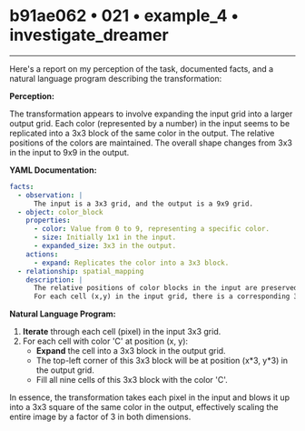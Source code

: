 # b91ae062 • 021 • example_4 • investigate_dreamer

---
Here's a report on my perception of the task, documented facts, and a natural language program describing the transformation:

**Perception:**

The transformation appears to involve expanding the input grid into a larger output grid. Each color (represented by a number) in the input seems to be replicated into a 3x3 block of the same color in the output. The relative positions of the colors are maintained. The overall shape changes from 3x3 in the input to 9x9 in the output.

**YAML Documentation:**



```yaml
facts:
  - observation: |
      The input is a 3x3 grid, and the output is a 9x9 grid.
  - object: color_block
    properties:
      - color: Value from 0 to 9, representing a specific color.
      - size: Initially 1x1 in the input.
      - expanded_size: 3x3 in the output.
    actions:
      - expand: Replicates the color into a 3x3 block.
  - relationship: spatial_mapping
    description: |
      The relative positions of color blocks in the input are preserved in the output.
      For each cell (x,y) in the input grid, there is a corresponding 3 x 3 block with starting index (x*3, y*3) in the output grid.

```



**Natural Language Program:**

1.  **Iterate** through each cell (pixel) in the input 3x3 grid.
2.  For each cell with color 'C' at position (x, y):
    *   **Expand** the cell into a 3x3 block in the output grid.
    *   The top-left corner of this 3x3 block will be at position (x\*3, y\*3) in the output grid.
    *   Fill all nine cells of this 3x3 block with the color 'C'.

In essence, the transformation takes each pixel in the input and blows it up into a 3x3 square of the same color in the output, effectively scaling the entire image by a factor of 3 in both dimensions.

